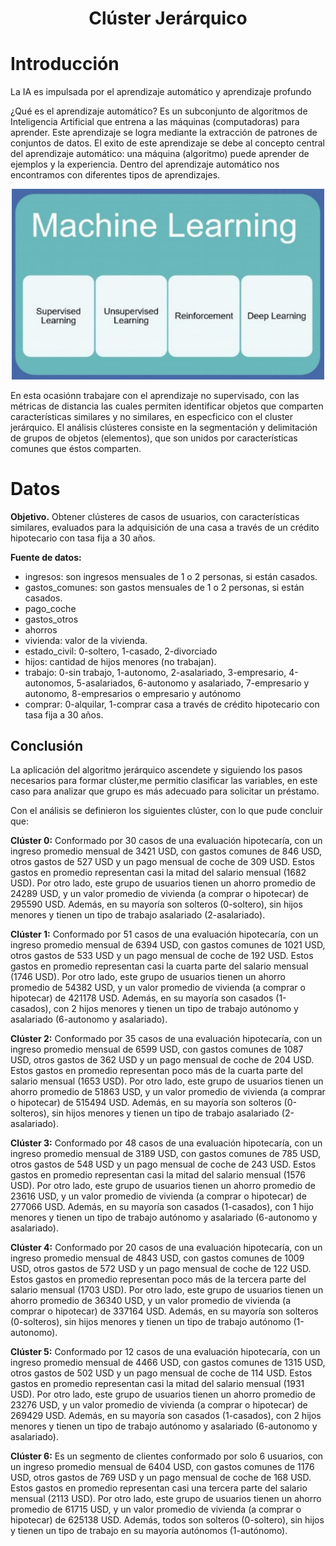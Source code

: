 <h1 align="center"> Clúster Jerárquico </h1>

# Introducción 

La IA es impulsada por el aprendizaje automático y aprendizaje profundo

¿Qué es el aprendizaje automático? Es un subconjunto de algoritmos de Inteligencia Artificial que entrena a las máquinas (computadoras) para aprender. Este aprendizaje se logra mediante la extracción de patrones de conjuntos de datos.
El exito de este aprendizaje se debe al  concepto central del aprendizaje automático: una máquina (algoritmo) puede aprender de ejemplos y la experiencia.
Dentro del aprendizaje automático nos encontramos con diferentes tipos de aprendizajes.
<p align='center'>
  <a href="https://github.com/LuisJavierFI/Cluster-Jerarquico"><img src = "TiposDeAprendizaje.JPG"  width = 500> </a>
</p>
En esta ocasiónn trabajare con el aprendizaje no supervisado, con las métricas de distancia las cuales permiten identificar objetos que comparten características similares y no similares, en especficico con el cluster jerárquico. 
El análisis clústeres consiste en la segmentación y delimitación de grupos de objetos (elementos), que son unidos por características comunes que éstos comparten.

# Datos
**Objetivo.** Obtener clústeres de casos de usuarios, con características similares, evaluados para la adquisición de una casa a través de un crédito hipotecario con tasa fija a 30 años.

**Fuente de datos:**

* ingresos: son ingresos mensuales de 1 o 2 personas, si están casados.
* gastos_comunes: son gastos mensuales de 1 o 2 personas, si están casados. 
* pago_coche
* gastos_otros
* ahorros
* vivienda: valor de la vivienda.
* estado_civil: 0-soltero, 1-casado, 2-divorciado
* hijos: cantidad de hijos menores (no trabajan).
* trabajo: 0-sin trabajo, 1-autonomo, 2-asalariado, 3-empresario, 4-autonomos, 5-asalariados, 6-autonomo y asalariado, 7-empresario y autonomo, 8-empresarios o empresario y autónomo 
* comprar: 0-alquilar, 1-comprar casa a través de crédito hipotecario con tasa fija a 30 años.

## Conclusión 

La aplicación del algoritmo jerárquico ascendete y siguiendo los pasos necesarios para formar clúster,me permitio clasificar las variables, en este caso para analizar que grupo es más adecuado para solicitar un préstamo.

Con el análisis se definieron los siguientes clúster, con lo que pude concluir que:

**Clúster 0:** Conformado por 30 casos de una evaluación hipotecaría, con un ingreso promedio mensual de 3421 USD, con gastos comunes de 846 USD, otros gastos de 527 USD y un pago mensual de coche de 309 USD. Estos gastos en promedio representan casi la mitad del salario mensual (1682 USD). Por otro lado, este grupo de usuarios tienen un ahorro promedio de 24289 USD, y un valor promedio de vivienda (a comprar o hipotecar) de 295590 USD. Además, en su mayoría son solteros (0-soltero), sin hijos menores y tienen un tipo de trabajo asalariado (2-asalariado).

**Clúster 1:** Conformado por 51 casos de una evaluación hipotecaría, con un
ingreso promedio mensual de 6394 USD, con gastos comunes de 1021 USD,
otros gastos de 533 USD y un pago mensual de coche de 192 USD. Estos gastos
en promedio representan casi la cuarta parte del salario mensual (1746 USD). Por
otro lado, este grupo de usuarios tienen un ahorro promedio de 54382 USD, y un
valor promedio de vivienda (a comprar o hipotecar) de 421178 USD. Además, en
su mayoría son casados (1-casados), con 2 hijos menores y tienen un tipo de
trabajo autónomo y asalariado (6-autonomo y asalariado).

**Clúster 2:** Conformado por 35 casos de una evaluación hipotecaría, con un
ingreso promedio mensual de 6599 USD, con gastos comunes de 1087 USD,
otros gastos de 362 USD y un pago mensual de coche de 204 USD. Estos gastos
en promedio representan poco más de la cuarta parte del salario mensual (1653
USD). Por otro lado, este grupo de usuarios tienen un ahorro promedio de 51863
USD, y un valor promedio de vivienda (a comprar o hipotecar) de 515494 USD.
Además, en su mayoría son solteros (0-solteros), sin hijos menores y tienen un
tipo de trabajo asalariado (2-asalariado).

**Clúster 3:** Conformado por 48 casos de una evaluación hipotecaría, con un
ingreso promedio mensual de 3189 USD, con gastos comunes de 785 USD, otros
gastos de 548 USD y un pago mensual de coche de 243 USD. Estos gastos en
promedio representan casi la mitad del salario mensual (1576 USD). Por otro lado,
este grupo de usuarios tienen un ahorro promedio de 23616 USD, y un valor
promedio de vivienda (a comprar o hipotecar) de 277066 USD. Además, en su
mayoría son casados (1-casados), con 1 hijo menores y tienen un tipo de trabajo
autónomo y asalariado (6-autonomo y asalariado).

**Clúster 4:** Conformado por 20 casos de una evaluación hipotecaría, con un
ingreso promedio mensual de 4843 USD, con gastos comunes de 1009 USD,
otros gastos de 572 USD y un pago mensual de coche de 122 USD. Estos gastos
en promedio representan poco más de la tercera parte del salario mensual (1703
USD). Por otro lado, este grupo de usuarios tienen un ahorro promedio de 36340
USD, y un valor promedio de vivienda (a comprar o hipotecar) de 337164 USD.
Además, en su mayoría son solteros (0-solteros), sin hijos menores y tienen un
tipo de trabajo autónomo (1-autonomo).

**Clúster 5:** Conformado por 12 casos de una evaluación hipotecaría, con un
ingreso promedio mensual de 4466 USD, con gastos comunes de 1315 USD,
otros gastos de 502 USD y un pago mensual de coche de 114 USD. Estos gastos
en promedio representan casi la mitad del salario mensual (1931 USD). Por otro
lado, este grupo de usuarios tienen un ahorro promedio de 23276 USD, y un valor
promedio de vivienda (a comprar o hipotecar) de 269429 USD. Además, en su
mayoría son casados (1-casados), con 2 hijos menores y tienen un tipo de trabajo
autónomo y asalariado (6-autonomo y asalariado).


**Clúster 6:** Es un segmento de clientes conformado por solo 6 usuarios, con un ingreso promedio mensual de 6404 USD, con gastos comunes de 1176 USD, otros gastos de 769 USD y un pago mensual de coche de 168 USD. Estos gastos en promedio representan casi una tercera parte del salario mensual (2113 USD). Por otro lado, este grupo de usuarios tienen un ahorro promedio de 61715 USD, y un valor promedio de vivienda (a comprar o hipotecar) de 625138 USD. Además, todos son solteros (0-soltero), sin hijos y tienen un tipo de trabajo en su mayoría autónomos (1-autónomo).
